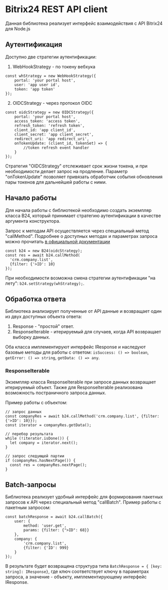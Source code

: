 # Bitrix24 REST API client 
Данная библиотека реализует интерфейс взаимодействия с API Bitrix24 для Node.js

## Аутентификация
Доступно две стратегии аутентификации:

1. WebHookStrategy - по токену вебхука 
````JS
const whStrategy = new WebHookStrategy({
    portal: 'your portal host',
    user: 'app user id',
    token: 'app token'
});
````


2. OIDCStrategy - через протокол OIDC
````JS
const oidcStrategy = new OIDCStrategy({
    portal: 'your portal host',
    access_token: 'access token',
    refresh_token: 'refresh token',
    client_id: 'app client_id',
    client_secret: 'app client_secret',
    redirect_uri: 'app redirect_uri',
    onTokenUpdate: (client_id, tokenSet) => {
        //token refresh event handler
    }
});
````
Стратегия "OIDCStrategy" отслеживает срок жизни токена, и при необходимости делает запрос на продление. Параметр "onTokenUpdate" позволяет привязать обработчик события обновления пары токенов для дальнейшей работы с ними.

## Начало работы
Для начала работы с библиотекой необходимо создать экземпляр класса B24, который принимает стратегию аутентификации в качестве аргумента конструктора.

Запрос к методам API осуществляется через специальный метод "callMethod". Подробнее о доступных методах и параметрах запроса можно прочитать [в официальной документации](https://dev.1c-bitrix.ru/rest_help/)
````JS
const b24 = new B24(oidcStrategy);
const res = await b24.callMethod(
  'crm.company.list', 
  {filter: {'>ID': 10}
});
````

При необходимости возможна смена стратегии аутентификации "на лету": `b24.setStrategy(whStrategy);`.

## Обработка ответа
Библиотека анализирует полученные от API данные и возвращает один из двух доступных объекта ответа:
1. Response - "простой" ответ.
2. ResponseIterable - итерируемый для случаев, когда API возвращает выборку данных.

Оба класса имплементируют интерфейс IResponse и наследуют базовые методы для работы с ответом: `isSuccess: () => boolean`, `getError: () => string`, `getData: () => any`.  

### ResponseIterable
Экземпляр класса ResponseIterable при запросе данных возвращает итерируемый объект. Также для ResponseIterable реализована возможность постраничного запроса данных.

Пример работы с объектом:
````JS
// запрос данных
const companyRes = await b24.callMethod('crm.company.list', {filter: {'>ID': 10}});
const iterator = companyRes.getData();

// перебор результата
while (!iterator.isDone()) {
  let company = iterator.next();
}

// запрос следующей партии
if (companyRes.hasNextPage()) {
  const res = companyRes.nextPage(); 
}
````

## Batch-запросы
Библиотека реализует удобный интерфейс для формирования пакетных запросов к API через специальный метод "callBatch".
Пример работы с пакетным запросом:
````JS
const batchResponse = await b24.callBatch({
    user: {
        method: 'user.get',
        params: {filter: {">ID": 68}}
    },
    company: {
        'crm.company.list', 
        {filter: {'ID': 999}
    }
});
````
В результате будет возвращена структура типа `BatchResponse = { [key: string]: IResponse}`, где ключ соответствует ключу в параметрах запроса, а значение - объекту, имплементирующему интерфейс IResponse.



